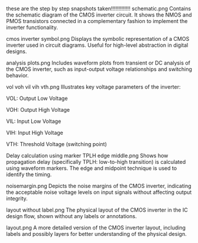 these are the step by step snapshots taken!!!!!!!!!!!!!
schematic.png
Contains the schematic diagram of the CMOS inverter circuit. It shows the NMOS and PMOS transistors connected in a complementary fashion to implement the inverter functionality.

cmos inverter symbol.png
Displays the symbolic representation of a CMOS inverter used in circuit diagrams. Useful for high-level abstraction in digital designs.

analysis plots.png
Includes waveform plots from transient or DC analysis of the CMOS inverter, such as input-output voltage relationships and switching behavior.

vol voh vil vih vth.png
Illustrates key voltage parameters of the inverter:

VOL: Output Low Voltage

VOH: Output High Voltage

VIL: Input Low Voltage

VIH: Input High Voltage

VTH: Threshold Voltage (switching point)

Delay calculation using marker TPLH edge middle.png
Shows how propagation delay (specifically TPLH: low-to-high transition) is calculated using waveform markers. The edge and midpoint technique is used to identify the timing.

noisemargin.png
Depicts the noise margins of the CMOS inverter, indicating the acceptable noise voltage levels on input signals without affecting output integrity.

layout without label.png
The physical layout of the CMOS inverter in the IC design flow, shown without any labels or annotations.

layout.png
A more detailed version of the CMOS inverter layout, including labels and possibly layers for better understanding of the physical design.


